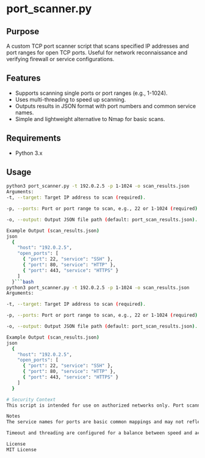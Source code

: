 # port_scanner.py

## Purpose

A custom TCP port scanner script that scans specified IP addresses and port ranges for open TCP ports. Useful for network reconnaissance and verifying firewall or service configurations.

## Features

- Supports scanning single ports or port ranges (e.g., 1-1024).
- Uses multi-threading to speed up scanning.
- Outputs results in JSON format with port numbers and common service names.
- Simple and lightweight alternative to Nmap for basic scans.

## Requirements

- Python 3.x

## Usage

```bash
python3 port_scanner.py -t 192.0.2.5 -p 1-1024 -o scan_results.json
Arguments:
-t, --target: Target IP address to scan (required).

-p, --ports: Port or port range to scan, e.g., 22 or 1-1024 (required).

-o, --output: Output JSON file path (default: port_scan_results.json).

Example Output (scan_results.json)
json
  {
    "host": "192.0.2.5",
    "open_ports": [
      { "port": 22, "service": "SSH" },
      { "port": 80, "service": "HTTP" },
      { "port": 443, "service": "HTTPS" }
    ]
  }```bash
python3 port_scanner.py -t 192.0.2.5 -p 1-1024 -o scan_results.json
Arguments:

-t, --target: Target IP address to scan (required).

-p, --ports: Port or port range to scan, e.g., 22 or 1-1024 (required).

-o, --output: Output JSON file path (default: port_scan_results.json).

Example Output (scan_results.json)
json
  {
    "host": "192.0.2.5",
    "open_ports": [
      { "port": 22, "service": "SSH" },
      { "port": 80, "service": "HTTP" },
      { "port": 443, "service": "HTTPS" }
    ]
  }

# Security Context
This script is intended for use on authorized networks only. Port scanning unauthorized systems can be illegal and unethical.

Notes
The service names for ports are basic common mappings and may not reflect actual services.

Timeout and threading are configured for a balance between speed and accuracy.

License
MIT License
